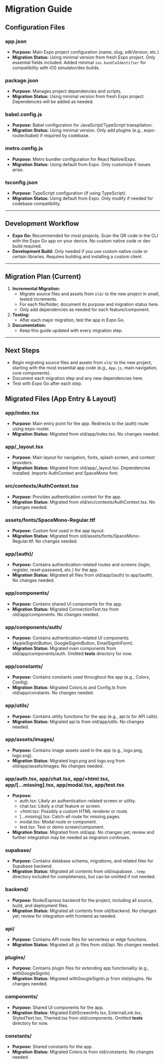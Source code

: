 # Migration Guide

## Configuration Files

### app.json
- **Purpose:** Main Expo project configuration (name, slug, sdkVersion, etc.)
- **Migration Status:** Using minimal version from fresh Expo project. Only essential fields included. Added minimal `ios.bundleIdentifier` for compatibility with iOS simulator/dev builds.

### package.json
- **Purpose:** Manages project dependencies and scripts.
- **Migration Status:** Using minimal version from fresh Expo project. Dependencies will be added as needed.

### babel.config.js
- **Purpose:** Babel configuration for JavaScript/TypeScript transpilation.
- **Migration Status:** Using minimal version. Only add plugins (e.g., expo-router/babel) if required by codebase.

### metro.config.js
- **Purpose:** Metro bundler configuration for React Native/Expo.
- **Migration Status:** Using default from Expo. Only customize if issues arise.

### tsconfig.json
- **Purpose:** TypeScript configuration (if using TypeScript).
- **Migration Status:** Using default from Expo. Only modify if needed for codebase compatibility.

---

## Development Workflow
- **Expo Go:** Recommended for most projects. Scan the QR code in the CLI with the Expo Go app on your device. No custom native code or dev build required.
- **Development Build:** Only needed if you use custom native code or certain libraries. Requires building and installing a custom client.

---

## Migration Plan (Current)
1. **Incremental Migration:**
   - Migrate source files and assets from `old/` to the new project in small, tested increments.
   - For each file/folder, document its purpose and migration status here.
   - Only add dependencies as needed for each feature/component.
2. **Testing:**
   - After each major migration, test the app in Expo Go.
3. **Documentation:**
   - Keep this guide updated with every migration step.

---

## Next Steps
- Begin migrating source files and assets from `old/` to the new project, starting with the most essential app code (e.g., `App.js`, main navigation, core components).
- Document each migration step and any new dependencies here.
- Test with Expo Go after each step.

## Migrated Files (App Entry & Layout)

### app/index.tsx
- **Purpose:** Main entry point for the app. Redirects to the (auth) route using expo-router.
- **Migration Status:** Migrated from old/app/index.tsx. No changes needed.

### app/_layout.tsx
- **Purpose:** Main layout for navigation, fonts, splash screen, and context providers.
- **Migration Status:** Migrated from old/app/_layout.tsx. Dependencies installed. Imports AuthContext and SpaceMono font.

### src/contexts/AuthContext.tsx
- **Purpose:** Provides authentication context for the app.
- **Migration Status:** Migrated from old/src/contexts/AuthContext.tsx. No changes needed.

### assets/fonts/SpaceMono-Regular.ttf
- **Purpose:** Custom font used in the app layout.
- **Migration Status:** Migrated from old/assets/fonts/SpaceMono-Regular.ttf. No changes needed.

### app/(auth)/
- **Purpose:** Contains authentication-related routes and screens (login, register, reset-password, etc.) for the app.
- **Migration Status:** Migrated all files from old/app/(auth) to app/(auth). No changes needed.

### app/components/
- **Purpose:** Contains shared UI components for the app.
- **Migration Status:** Migrated ConnectionTest.tsx from old/app/components. No changes needed.

### app/components/auth/
- **Purpose:** Contains authentication-related UI components (AppleSignInButton, GoogleSignInButton, EmailSignInForm).
- **Migration Status:** Migrated main components from old/app/components/auth. Omitted __tests__ directory for now.

### app/constants/
- **Purpose:** Contains constants used throughout the app (e.g., Colors, Config).
- **Migration Status:** Migrated Colors.ts and Config.ts from old/app/constants. No changes needed.

### app/utils/
- **Purpose:** Contains utility functions for the app (e.g., api.ts for API calls).
- **Migration Status:** Migrated api.ts from old/app/utils. No changes needed.

### app/assets/images/
- **Purpose:** Contains image assets used in the app (e.g., logo.png, logo.svg).
- **Migration Status:** Migrated logo.png and logo.svg from old/app/assets/images. No changes needed.

### app/auth.tsx, app/chat.tsx, app/+html.tsx, app/[...missing].tsx, app/modal.tsx, app/test.tsx
- **Purpose:**
  - auth.tsx: Likely an authentication-related screen or utility.
  - chat.tsx: Likely a chat feature or screen.
  - +html.tsx: Possibly a custom HTML renderer or route.
  - [...missing].tsx: Catch-all route for missing pages.
  - modal.tsx: Modal route or component.
  - test.tsx: Test or demo screen/component.
- **Migration Status:** Migrated from old/app. No changes yet; review and further integration may be needed as migration continues.

### supabase/
- **Purpose:** Contains database schema, migrations, and related files for Supabase backend.
- **Migration Status:** Migrated all contents from old/supabase. `.temp` directory included for completeness, but can be omitted if not needed.

### backend/
- **Purpose:** Node/Express backend for the project, including all source, build, and deployment files.
- **Migration Status:** Migrated all contents from old/backend. No changes yet; review for integration with frontend as needed.

### api/
- **Purpose:** Contains API route files for serverless or edge functions.
- **Migration Status:** Migrated all .js files from old/api. No changes needed.

### plugins/
- **Purpose:** Contains plugin files for extending app functionality (e.g., withGoogleSignIn).
- **Migration Status:** Migrated withGoogleSignIn.js from old/plugins. No changes needed.

### components/
- **Purpose:** Shared UI components for the app.
- **Migration Status:** Migrated EditScreenInfo.tsx, ExternalLink.tsx, StyledText.tsx, Themed.tsx from old/components. Omitted __tests__ directory for now.

### constants/
- **Purpose:** Shared constants for the app.
- **Migration Status:** Migrated Colors.ts from old/constants. No changes needed. 